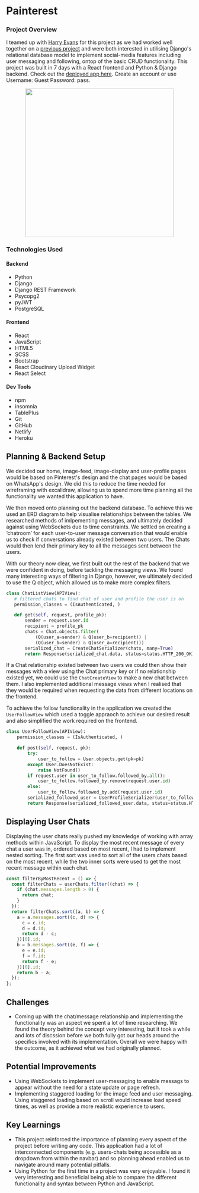 # Painterest

### Project Overview

I teamed up with [Harry Evans](https://github.com/hatch9191) for this project as we had worked well together on a [previous project](https://github.com/eoin-barr/project-three-frontend) and were both interested in utilising Django's relational database model to implement social-media features including user messaging and following, ontop of the basic CRUD functionality. This project was built in 7 days with a React frontend and Python & Django backend. Check out the [deployed app here](https://painterest.netlify.app/). Create an account or use Username: Guest Password: pass.

<p align="center">
  <img style="height:400px;width:auto" src="https://res.cloudinary.com/dk0r9bcxy/image/upload/v1637604544/READMEs/bg-painterest_xklhwn.png" />
</p>

### Technologies Used

#### Backend

- Python
- Django
- Django REST Framework
- Psycopg2
- pyJWT
- PostgreSQL

#### Frontend

- React
- JavaScript
- HTML5
- SCSS
- Bootstrap
- React Cloudinary Upload Widget
- React Select

#### Dev Tools

- npm
- insomnia
- TablePlus
- Git
- GitHub
- Netlify
- Heroku

## Planning & Backend Setup

We decided our home, image-feed, image-display and user-profile pages would be based on Pinterest's design and the chat pages would be based on WhatsApp's design. We did this to reduce the time needed for wireframing with excalidraw, allowing us to spend more time planning all the functionality we wanted this application to have.

We then moved onto planning out the backend database. To achieve this we used an ERD diagram to help visualise relationships between the tables. We researched methods of imlpementing messages, and ultimately decided against using WebSockets due to time constraints. We settled on creating a ‘chatroom’ for each user-to-user message conversation that would enable us to check if conversations already existed between two users. The Chats would then lend their primary key to all the messages sent between the users.

With our theory now clear, we first built out the rest of the backend that we were confident in doing, before tackling the messaging views. We found many interesting ways of filtering in Django, however, we ultimately decided to use the Q object, which allowed us to make more complex filters.

```python
class ChatListView(APIView):
   # filtered chats to find chat of user and profile the user is on
   permission_classes = (IsAuthenticated, )

   def get(self, request, profile_pk):
       sender = request.user.id
       recipient = profile_pk
       chats = Chat.objects.filter(
           (Q(user_a=sender) & Q(user_b=recipient)) |
           (Q(user_b=sender) & Q(user_a=recipient)))
       serialized_chat = CreateChatSerializer(chats, many=True)
       return Response(serialized_chat.data, status=status.HTTP_200_OK)
```

If a Chat relationship existed between two users we could then show their messages with a view using the Chat primary key or if no relationship existed yet, we could use the `ChatCreateView` to make a new chat between them. I also implemented additional message views when I realised that they would be required when requesting the data from different locations on the frontend.

To achieve the follow functionality in the application we created the `UserFollowView` which used a toggle appraoch to achieve our desired result and also simplified the work required on the frontend.

```python
class UserFollowView(APIView):
    permission_classes = (IsAuthenticated, )

    def post(self, request, pk):
        try:
            user_to_follow = User.objects.get(pk=pk)
        except User.DoesNotExist:
            raise NotFound()
        if request.user in user_to_follow.followed_by.all():
            user_to_follow.followed_by.remove(request.user.id)
        else:
            user_to_follow.followed_by.add(request.user.id)
        serialized_followed_user = UserProfileSerializer(user_to_follow)
        return Response(serialized_followed_user.data, status=status.HTTP_202_ACCEPTED)
```

## Displaying User Chats

Displaying the user chats really pushed my knowledge of working with array methods within JavaScript. To display the most recent message of every chat a user was in, ordered based on most recent, I had to implement nested sorting. The first sort was used to sort all of the users chats based on the most recent, while the two inner sorts were used to get the most recent message within each chat.

```javascript
const filterByMostRecent = () => {
  const filterChats = userChats.filter((chat) => {
    if (chat.messages.length > 0) {
      return chat;
    }
  });
  return filterChats.sort((a, b) => {
    a = a.messages.sort((c, d) => {
      c = c.id;
      d = d.id;
      return d - c;
    })[0].id;
    b = b.messages.sort((e, f) => {
      e = e.id;
      f = f.id;
      return f - e;
    })[0].id;
    return b - a;
  });
};
```

## Challenges

- Coming up with the chat/message relationship and implementing the functionality was an aspect we spent a lot of time researching. We found the theory behind the concept very interesting, but it took a while and lots of discssion before we both fully got our heads around the specifics involved with its implementation. Overall we were happy with the outcome, as it achieved what we had originally planned.

## Potential Improvements

- Using WebSockets to implement user-messaging to enable messags to appear without the need for a state update or page refresh.
- Implementing staggered loading for the image feed and user messaging. Using staggered loading based on scroll would increase load speed times, as well as provide a more realistic experience to users.

## Key Learnings

- This project reinforced the importance of planning every aspect of the project before writing any code. This application had a lot of interconnected components (e.g. users-chats being accessible as a dropdown from within the navbar) and so planning ahead enabled us to navigate around many potential pitfalls.
- Using Python for the first time in a project was very enjoyable. I found it very interesting and beneficial being able to compare the different functionality and syntax between Python and JavaScript.

